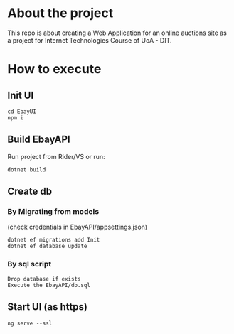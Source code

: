 # About the project
This repo is about creating a Web Application for an online auctions site as a project for Internet Technologies Course of UoA - DIT.

# How to execute

## Init UI
    cd EbayUI
    npm i

## Build EbayAPI
Run project from Rider/VS or run:

    dotnet build

## Create db
### By Migrating from models
(check credentials in EbayAPI/appsettings.json)

    dotnet ef migrations add Init
    dotnet ef database update

### By sql script
    Drop database if exists
    Execute the EbayAPI/db.sql

## Start UI (as https)
    ng serve --ssl

